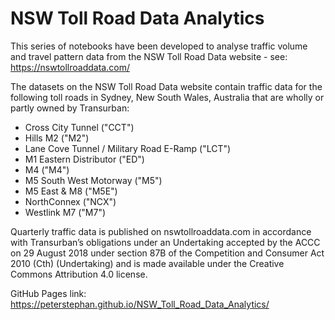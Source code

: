 # NSW Toll Road Data Analytics

This series of notebooks have been developed to analyse traffic volume and travel pattern data from the NSW Toll Road Data website - see: https://nswtollroaddata.com/

The datasets on the NSW Toll Road Data website contain traffic data for the following toll roads in Sydney, New South Wales, Australia that are wholly or partly owned by Transurban:
- Cross City Tunnel ("CCT")
- Hills M2 ("M2")
- Lane Cove Tunnel / Military Road E-Ramp ("LCT")
- M1 Eastern Distributor ("ED")
- M4 ("M4")
- M5 South West Motorway ("M5")
- M5 East & M8 ("M5E")
- NorthConnex ("NCX")
- Westlink M7 ("M7")

Quarterly traffic data is published on nswtollroaddata.com in accordance with Transurban’s obligations under an Undertaking accepted by the ACCC on 29 August 2018 under section 87B of the Competition and Consumer Act 2010 (Cth) (Undertaking) and is made available under the Creative Commons Attribution 4.0 license.

GitHub Pages link: 
https://peterstephan.github.io/NSW_Toll_Road_Data_Analytics/